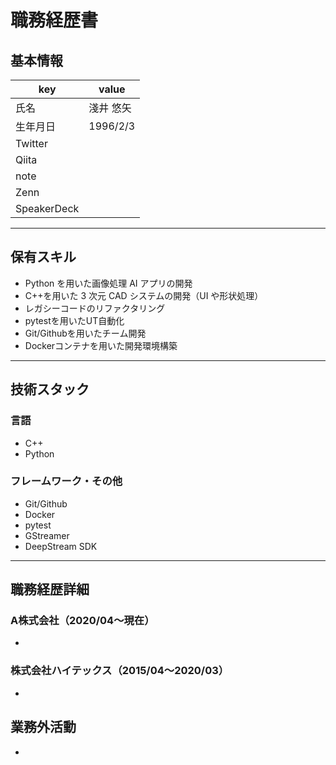 # 職務経歴書

## 基本情報

|key|value|
|---|---|
|氏名|淺井 悠矢|
|生年月日|1996/2/3|
|Twitter||
|Qiita||
|note||
|Zenn||
|SpeakerDeck||

---

## 保有スキル
- Python を用いた画像処理 AI アプリの開発
- C++を用いた 3 次元 CAD システムの開発（UI や形状処理）
- レガシーコードのリファクタリング
- pytestを用いたUT自動化
- Git/Githubを用いたチーム開発
- Dockerコンテナを用いた開発環境構築

---

## 技術スタック

### 言語

- C++
- Python

### フレームワーク・その他

- Git/Github
- Docker 
- pytest
- GStreamer
- DeepStream SDK


---

## 職務経歴詳細

### A株式会社（2020/04〜現在）

- 

### 株式会社ハイテックス（2015/04〜2020/03）

- 

## 業務外活動

- 